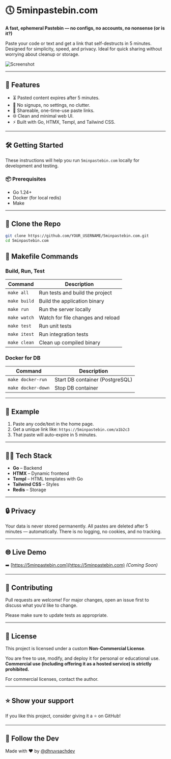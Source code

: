 # 🕔 5minpastebin.com

**A fast, ephemeral Pastebin — no configs, no accounts, no nonsense (or is it?)**

Paste your code or text and get a link that self-destructs in 5 minutes. Designed for simplicity, speed, and privacy. Ideal for quick sharing without worrying about cleanup or storage.

![Screenshot](https://your-screenshot-link-if-any.png)

---

## 🚀 Features

- ⏳ Pasted content expires after 5 minutes.
- 🧼 No signups, no settings, no clutter.
- 🔗 Shareable, one-time-use paste links.
- 🌐 Clean and minimal web UI.
- ⚡ Built with Go, HTMX, Templ, and Tailwind CSS.

---

## 🛠️ Getting Started

These instructions will help you run `5minpastebin.com` locally for development and testing.

### 📦 Prerequisites

- Go 1.24+
- Docker (for local redis)
- Make

---

## 📂 Clone the Repo

```bash
git clone https://github.com/YOUR_USERNAME/5minpastebin.com.git
cd 5minpastebin.com
```

## 🧰 Makefile Commands

### Build, Run, Test

| Command            | Description                          |
|--------------------|--------------------------------------|
| `make all`         | Run tests and build the project      |
| `make build`       | Build the application binary         |
| `make run`         | Run the server locally               |
| `make watch`       | Watch for file changes and reload    |
| `make test`        | Run unit tests                       |
| `make itest`       | Run integration tests                |
| `make clean`       | Clean up compiled binary             |

### Docker for DB

| Command              | Description                      |
|----------------------|----------------------------------|
| `make docker-run`    | Start DB container (PostgreSQL)  |
| `make docker-down`   | Stop DB container                |

---

## 🧪 Example

1. Paste any code/text in the home page.
2. Get a unique link like:
   `https://5minpastebin.com/a1b2c3`
3. That paste will auto-expire in 5 minutes.

---

## 🧑‍💻 Tech Stack

- **Go** – Backend
- **HTMX** – Dynamic frontend
- **Templ** – HTML templates with Go
- **Tailwind CSS** – Styles
- **Redis** – Storage

---

## 🔒 Privacy

Your data is never stored permanently. All pastes are deleted after 5 minutes — automatically. There is no logging, no cookies, and no tracking.

---

## 🌐 Live Demo

➡️ [https://5minpastebin.com](https://5minpastebin.com) *(Coming Soon)*

---

## 🤝 Contributing

Pull requests are welcome! For major changes, open an issue first to discuss what you’d like to change.

Please make sure to update tests as appropriate.

---

## 📜 License

This project is licensed under a custom **Non-Commercial License**.

You are free to use, modify, and deploy it for personal or educational use.
**Commercial use (including offering it as a hosted service) is strictly prohibited.**

For commercial licenses, contact the author.

---

## ⭐️ Show your support

If you like this project, consider giving it a ⭐️ on GitHub!

---

## 🔗 Follow the Dev

Made with ❤️ by [@dhruvsachdev](https://github.com/Dhruv-Sachdev1313)
